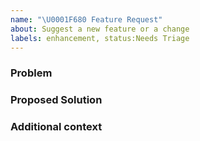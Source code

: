 ```yaml
---
name: "\U0001F680 Feature Request"
about: Suggest a new feature or a change
labels: enhancement, status:Needs Triage
---
```


<!-- Welcome! These HTML comments will not render in the issue, but you can delete them once you've read them if you prefer! -->

<!--
Thanks for thinking of a way to improve Jupyter Notebook. If this solves a problem for you, then it probably solves that problem for lots of people! So the whole community will benefit from this request.

NOTE: Please note that Jupyter Notebook 6.x development is in maintenance-only mode.

Finally, please answer the following questions for yourself before submitting an issue.

- [ ] I checked to make sure that this issue has not already been filed
- [ ] I'm reporting the issue to the correct repository

-->

### Problem

<!-- Provide a clear and concise description of what problem this feature will solve. For example:

* I'm always frustrated when [...] because [...]
* I would like it if [...] happened when I [...] because [...]
-->

### Proposed Solution

<!-- Provide a clear and concise description of a way to accomplish what you want. For example:

* Add an option so that when [...]  [...] will happen
 -->

### Additional context

<!-- Add any other context or screenshots about the feature request here. You can also include links to examples of other programs that have something similar to your request. For example:

* Another project [...] solved this by [...]
-->
